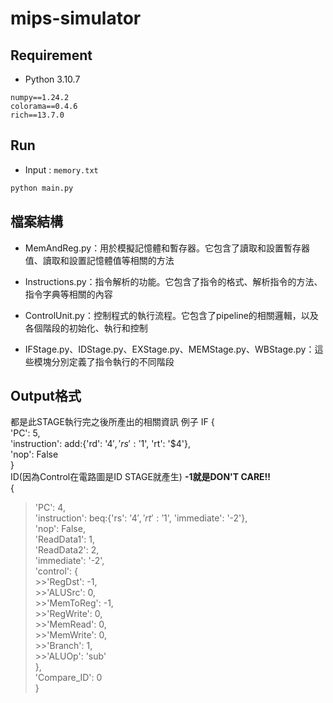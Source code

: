 # mips-simulator

## Requirement
- Python 3.10.7
```
numpy==1.24.2
colorama==0.4.6
rich==13.7.0
```

## Run
- Input : `memory.txt`
```sh
python main.py
```

## 檔案結構
- MemAndReg.py：用於模擬記憶體和暫存器。它包含了讀取和設置暫存器值、讀取和設置記憶體值等相關的方法

- Instructions.py：指令解析的功能。它包含了指令的格式、解析指令的方法、指令字典等相關的內容

- ControlUnit.py：控制程式的執行流程。它包含了pipeline的相關邏輯，以及各個階段的初始化、執行和控制

- IFStage.py、IDStage.py、EXStage.py、MEMStage.py、WBStage.py：這些模塊分別定義了指令執行的不同階段
## Output格式
都是此STAGE執行完之後所產出的相關資訊
例子
IF
{  
   'PC': 5,  
   'instruction': add:{'rd': '$4', 'rs': '$1', 'rt': '$4'},  
   'nop': False  
}  
ID(因為Control在電路圖是ID STAGE就產生)    **-1就是DON'T CARE!!**  
{  
   >'PC': 4,  
   >'instruction': beq:{'rs': '$4', 'rt': '$1', 'immediate': '-2'},  
   >'nop': False,  
   >'ReadData1': 1,  
   >'ReadData2': 2,  
   >'immediate': '-2',  
   >'control': {  
      >>'RegDst': -1,  
      >>'ALUSrc': 0,  
      >>'MemToReg': -1,  
      >>'RegWrite': 0,  
      >>'MemRead': 0,  
      >>'MemWrite': 0,  
      >>'Branch': 1,  
      >>'ALUOp': 'sub'  
   >},  
   >'Compare_ID': 0  
}  
